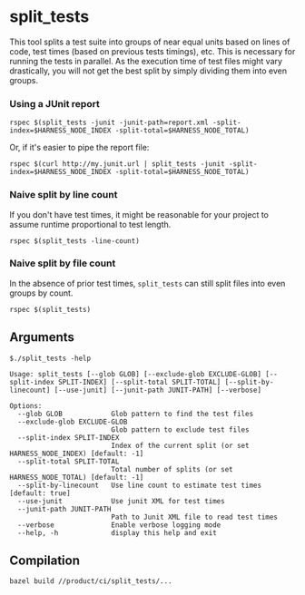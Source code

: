 # split_tests

This tool splits a test suite into groups of near equal units based on lines of code, test times (based on previous tests timings), etc. This is necessary for running the tests in parallel. As the execution time of test files might vary drastically, you will not get the best split by simply dividing them into even groups.

### Using a JUnit report

```
rspec $(split_tests -junit -junit-path=report.xml -split-index=$HARNESS_NODE_INDEX -split-total=$HARNESS_NODE_TOTAL)
```

Or, if it's easier to pipe the report file:

```
rspec $(curl http://my.junit.url | split_tests -junit -split-index=$HARNESS_NODE_INDEX -split-total=$HARNESS_NODE_TOTAL)
```

### Naive split by line count

If you don't have test times, it might be reasonable for your project to assume runtime proportional to test length.

```
rspec $(split_tests -line-count)
```

### Naive split by file count

In the absence of prior test times, `split_tests` can still split files into even groups by count.

```
rspec $(split_tests)
```

## Arguments

```plain
$./split_tests -help

Usage: split_tests [--glob GLOB] [--exclude-glob EXCLUDE-GLOB] [--split-index SPLIT-INDEX] [--split-total SPLIT-TOTAL] [--split-by-linecount] [--use-junit] [--junit-path JUNIT-PATH] [--verbose]

Options:
  --glob GLOB            Glob pattern to find the test files
  --exclude-glob EXCLUDE-GLOB
                         Glob pattern to exclude test files
  --split-index SPLIT-INDEX
                         Index of the current split (or set HARNESS_NODE_INDEX) [default: -1]
  --split-total SPLIT-TOTAL
                         Total number of splits (or set HARNESS_NODE_TOTAL) [default: -1]
  --split-by-linecount   Use line count to estimate test times [default: true]
  --use-junit            Use junit XML for test times
  --junit-path JUNIT-PATH
                         Path to Junit XML file to read test times
  --verbose              Enable verbose logging mode
  --help, -h             display this help and exit
```

## Compilation

`bazel build //product/ci/split_tests/...`
